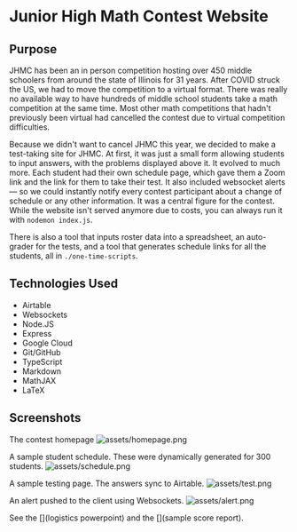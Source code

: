 # Junior High Math Contest Website

## Purpose
JHMC has been an in person competition hosting over 450 middle schoolers from around the state of Illinois for 31 years. After COVID struck the US, we had to move the competition to a virtual format. There was really no available way to have hundreds of middle school students take a math competition at the same time. Most other math competitions that hadn't previously been virtual had cancelled the contest due to virtual competition difficulties.

Because we didn't want to cancel JHMC this year, we decided to make a test-taking site for JHMC. At first, it was just a small form allowing students to input answers, with the problems displayed above it. It evolved to much more. Each student had their own schedule page, which gave them a Zoom link and the link for them to take their test. It also included websocket alerts — so we could instantly notify every contest participant about a change of schedule or any other information. It was a central figure for the contest. While the website isn't served anymore due to costs, you can always run it with `nodemon index.js`.

There is also a tool that inputs roster data into a spreadsheet, an auto-grader for the tests, and a tool that generates schedule links for all the students, all in `./one-time-scripts`.

## Technologies Used
* Airtable
* Websockets
* Node.JS
* Express
* Google Cloud
* Git/GitHub
* TypeScript
* Markdown
* MathJAX
* LaTeX

## Screenshots
The contest homepage
![assets/homepage.png](Homepage)

A sample student schedule. These were dynamically generated for 300 students.
![assets/schedule.png](Schedule)

A sample testing page. The answers sync to Airtable.
![assets/test.png](Test)

An alert pushed to the client using Websockets. 
![assets/alert.png](Alert)

See the [](logistics powerpoint) and the [](sample score report).